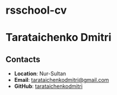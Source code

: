 # rsschool-cv
# __Tarataichenko Dmitri__


## Contacts
* __Location__: Nur-Sultan
* __Email__: tarataichenkodmitri@gmail.com
* __GitHub__: [tarataichenkodmitri](https://github.com/taratichenkodmitri)